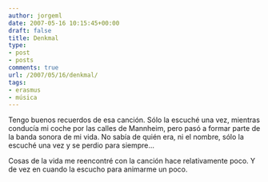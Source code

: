 ```yaml
---
author: jorgeml
date: 2007-05-16 10:15:45+00:00
draft: false
title: Denkmal
type: 
- post
- posts
comments: true
url: /2007/05/16/denkmal/
tags:
- erasmus
- música
---
```


Tengo buenos recuerdos de esa canción. Sólo la escuché una vez, mientras conducía mi coche por las calles de Mannheim, pero pasó a formar parte de la banda sonora de mi vida. No sabía de quién era, ni el nombre, sólo la escuché una vez y se perdio para siempre...

Cosas de la vida me reencontré con la canción hace relativamente poco. Y de vez en cuando la escucho para animarme un poco.
